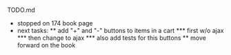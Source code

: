 TODO.md

* stopped on 174 book page
* next tasks:
  ** add "+" and "-" buttons to items in a cart
      *** first w/o ajax
      *** then change to ajax
      *** also add tests for this buttons
  ** move forward on the book

